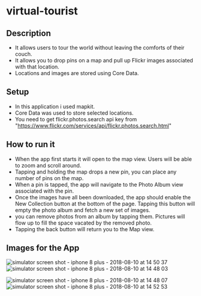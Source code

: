 # virtual-tourist

## Description
- It allows users to tour the world without leaving the comforts of their couch.
- It allows you to drop pins on a map and pull up Flickr images associated with that location.
- Locations and images are stored using Core Data.

## Setup
- In this application i used mapkit.
- Core Data was used to store selected locations.
- You need to get flickr.photos.search api key from "https://www.flickr.com/services/api/flickr.photos.search.html"

## How to run it

- When the app first starts it will open to the map view. Users will be able to zoom and scroll around.
- Tapping and holding the map drops a new pin, you can place any number of pins on the map.
- When a pin is tapped, the app will navigate to the Photo Album view associated with the pin.
- Once the images have all been downloaded, the app should enable the New Collection button at the bottom of the page. Tapping this button will empty the photo album and fetch a new set of images.
- you can remove photos from an album by tapping them. Pictures will flow up to fill the space vacated by the removed photo.
- Tapping the back button will return you to the Map view.

## Images for the App

![simulator screen shot - iphone 8 plus - 2018-08-10 at 14 50 37](https://user-images.githubusercontent.com/35192412/43958814-061ecd84-9cad-11e8-8745-012c6fe1caa9.png)    ![simulator screen shot - iphone 8 plus - 2018-08-10 at 14 48 03](https://user-images.githubusercontent.com/35192412/43958815-070e5df4-9cad-11e8-9f77-65e494a60532.png)

![simulator screen shot - iphone 8 plus - 2018-08-10 at 14 48 07](https://user-images.githubusercontent.com/35192412/43958820-080f7e7c-9cad-11e8-9566-7f0c9ca0a64c.png)    ![simulator screen shot - iphone 8 plus - 2018-08-10 at 14 52 53](https://user-images.githubusercontent.com/35192412/43958869-2d0b744c-9cad-11e8-842c-c9140d6939ab.png)



